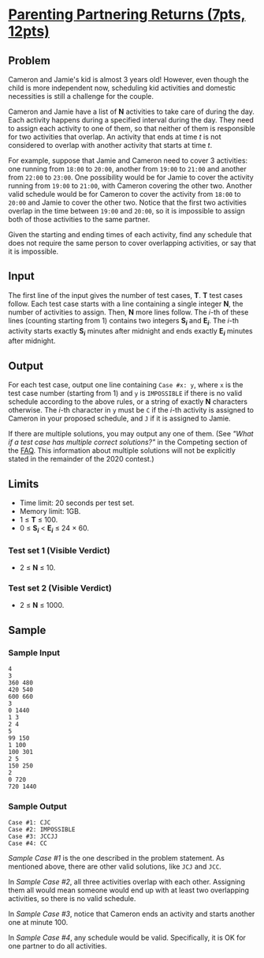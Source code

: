 # [Parenting Partnering Returns (7pts, 12pts)](https://codingcompetitions.withgoogle.com/codejam/round/000000000019fd27/000000000020bdf9)

## Problem

Cameron and Jamie's kid is almost 3 years old! However, even though the child is more independent now, scheduling kid activities and domestic necessities is still a challenge for the couple.

Cameron and Jamie have a list of **N** activities to take care of during the day. Each activity happens during a specified interval during the day. They need to assign each activity to one of them, so that neither of them is responsible for two activities that overlap. An activity that ends at time *t* is not considered to overlap with another activity that starts at time *t*.

For example, suppose that Jamie and Cameron need to cover 3 activities: one running from `18:00` to `20:00`, another from `19:00` to `21:00` and another from `22:00` to `23:00`. One possibility would be for Jamie to cover the activity running from `19:00` to `21:00`, with Cameron covering the other two. Another valid schedule would be for Cameron to cover the activity from `18:00` to `20:00` and Jamie to cover the other two. Notice that the first two activities overlap in the time between `19:00` and `20:00`, so it is impossible to assign both of those activities to the same partner.

Given the starting and ending times of each activity, find any schedule that does not require the same person to cover overlapping activities, or say that it is impossible.

## Input

The first line of the input gives the number of test cases, **T**. **T** test cases follow. Each test case starts with a line containing a single integer **N**, the number of activities to assign. Then, **N** more lines follow. The *i*-th of these lines (counting starting from 1) contains two integers **S<sub>*i*</sub>** and **E<sub>*i*</sub>**. The *i*-th activity starts exactly **S<sub>*i*</sub>** minutes after midnight and ends exactly **E<sub>*i*</sub>** minutes after midnight.

## Output

For each test case, output one line containing `Case #x: y`, where `x` is the test case number (starting from 1) and `y` is `IMPOSSIBLE` if there is no valid schedule according to the above rules, or a string of exactly **N** characters otherwise. The *i*-th character in `y` must be `C` if the *i*-th activity is assigned to Cameron in your proposed schedule, and `J` if it is assigned to Jamie.

If there are multiple solutions, you may output any one of them. (See *"What if a test case has multiple correct solutions?"* in the Competing section of the [FAQ](https://codingcompetitions.withgoogle.com/codejam/faq#competing). This information about multiple solutions will not be explicitly stated in the remainder of the 2020 contest.)

## Limits

* Time limit: 20 seconds per test set.
* Memory limit: 1GB.
* 1 ≤ **T** ≤ 100.
* 0 ≤ **S<sub>*i*</sub>** < **E<sub>*i*</sub>** ≤ 24 × 60.

### Test set 1 (Visible Verdict)

* 2 ≤ **N** ≤ 10.

### Test set 2 (Visible Verdict)

* 2 ≤ **N** ≤ 1000.

## Sample

### Sample Input

```text
4
3
360 480
420 540
600 660
3
0 1440
1 3
2 4
5
99 150
1 100
100 301
2 5
150 250
2
0 720
720 1440
```

### Sample Output

```text
Case #1: CJC
Case #2: IMPOSSIBLE
Case #3: JCCJJ
Case #4: CC
```

*Sample Case #1* is the one described in the problem statement. As mentioned above, there are other valid solutions, like `JCJ` and `JCC`.

In *Sample Case #2*, all three activities overlap with each other. Assigning them all would mean someone would end up with at least two overlapping activities, so there is no valid schedule.

In *Sample Case #3*, notice that Cameron ends an activity and starts another one at minute 100.

In *Sample Case #4*, any schedule would be valid. Specifically, it is OK for one partner to do all activities.
